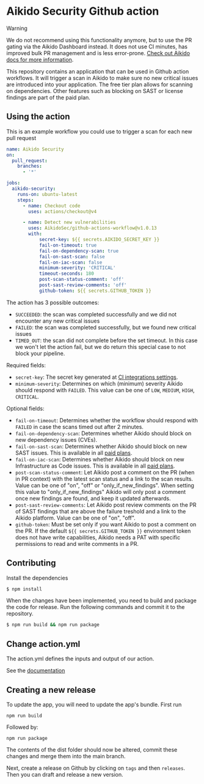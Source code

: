 # Aikido Security Github action

> [!WARNING]
> We do not recommend using this functionality anymore, but to use the PR gating via the Aikido Dashboard instead. It does not use CI minutes, has improved bulk PR management and is less error-prone. [Check out Aikido docs for more information](https://help.aikido.dev/doc/github-ci-pr-gating-via-aikido-dashboard/docZayPeps1j).

This repository contains an application that can be used in Github action workflows. It will trigger a scan in Aikido to make sure no new critical issues are introduced into your application. The free tier plan allows for scanning on dependencies. Other features such as blocking on SAST or license findings are part of the paid plan.

## Using the action

This is an example workflow you could use to trigger a scan for each new pull request

```yaml
name: Aikido Security
on:
  pull_request:
    branches:
      - '*'

jobs:
  aikido-security:
    runs-on: ubuntu-latest
    steps:
      - name: Checkout code
        uses: actions/checkout@v4

      - name: Detect new vulnerabilities
        uses: AikidoSec/github-actions-workflow@v1.0.13
        with:
            secret-key: ${{ secrets.AIKIDO_SECRET_KEY }}
            fail-on-timeout: true
            fail-on-dependency-scan: true
            fail-on-sast-scan: false
            fail-on-iac-scan: false
            minimum-severity: 'CRITICAL'
            timeout-seconds: 180
            post-scan-status-comment: 'off'
            post-sast-review-comments: 'off'
            github-token: ${{ secrets.GITHUB_TOKEN }}
```

The action has 3 possible outcomes: 
- `SUCCEEDED`: the scan was completed successfully and we did not encounter any new critical issues
- `FAILED`: the scan was completed successfully, but we found new critical issues
- `TIMED_OUT`: the scan did not complete before the set timeout. In this case we won't let the action fail, but we do return this special case to not block your pipeline.

Required fields:
- `secret-key`: The secret key generated at [CI integrations settings](https://app.aikido.dev/settings/integrations/continuous-integration).
- `minimum-severity`: Determines on which (minimum) severity Aikido should respond with `FAILED`. This value can be one of `LOW`, `MEDIUM`, `HIGH`, `CRITICAL`.

Optional fields:
- `fail-on-timeout`: Determines whether the workflow should respond with `FAILED` in case the scans timed out after 2 minutes.
- `fail-on-dependency-scan`: Determines whether Aikido should block on new dependency issues (CVEs).
- `fail-on-sast-scan`: Determines whether Aikido should block on new SAST issues. This is available in all [paid plans](https://www.aikido.dev/pricing).
- `fail-on-iac-scan`: Determines whether Aikido should block on new Infrastructure as Code issues. This is available in all [paid plans](https://www.aikido.dev/pricing).
- `post-scan-status-comment`: Let Aikido post a comment on the PR (when in PR context) with the latest scan status and a link to the scan results. Value can be one of "on", "off" or "only_if_new_findings". When setting this value to "only_if_new_findings" Aikido will only post a comment once new findings are found, and keep it updated afterwards.
- `post-sast-review-comments`: Let Aikido post review comments on the PR of SAST findings that are above the failure treshold and a link to the Aikido platform. Value can be one of "on", "off".
- `github-token`: Must be set only if you want Aikido to post a comment on the PR. If the default `${{ secrets.GITHUB_TOKEN }}` environment token does not have write capabilities, Aikido needs a PAT with specific permissions to read and write comments in a PR.


## Contributing

Install the dependencies  
```bash
$ npm install
```

When the changes have been implemented, you need to build and package the code for release. Run the following commands and commit it to the repository.
```bash
$ npm run build && npm run package
```

## Change action.yml

The action.yml defines the inputs and output of our action.

See the [documentation](https://help.github.com/en/articles/metadata-syntax-for-github-actions)

## Creating a new release

To update the app, you will need to update the app's bundle. First run
```shell
npm run build
```
Followed by:
```shell
npm run package
```
The contents of the dist folder should now be altered, commit these changes and merge them into the main branch.

Next, create a release on Github by clicking on `tags` and then `releases`. Then you can draft and release a new version.
